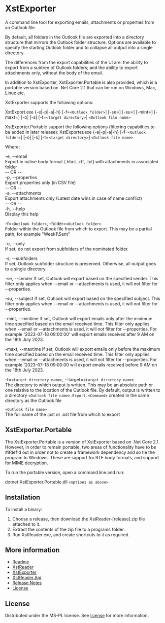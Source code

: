 # XstExporter
A command line tool for exporting emails, attachments or properties from an Outlook file.

By default, all folders in the Outlook file are exported into a directory structure that mirrors the Outlook folder structure. Options are available to specify the starting Outlook folder and to collapse all output into a single directory.

The differences from the export capabilities of the UI are: the ability to export from a subtree of Outlook folders; and the ability to export attachments only, without the body of the email.

In addition to XstExporter, XstExporter.Portable is also provided, which is a portable version based on .Net Core 2.1 that can be run on Windows, Mac, Linux etc. 

XstExporter supports the following options:

   XstExport.exe {-e|-p|-a|-h} [-f=`<Outlook folder>`] [-se=<Sender>] [-su=<Subject>] [-mint=<Minimum time>] [-maxt=<Maximum time>] [-o] [-s] [-t=`<target directory>`] `<Outlook file name>`

XstExporter.Portable support the following options (filtering capabilties to be added in later release):
   XstExporter.exe {-e|-p|-a|-h} [-f=`<Outlook folder>`] [-o] [-s] [-t=`<target directory>`] `<Outlook file name>`

Where:

   -e, --email  
      Export in native body format (.html, .rtf, .txt)
      with attachments in associated folder   
   -- OR --   
   -p, --properties  
      Export properties only (in CSV file)   
   -- OR --   
   -a, --attachments  
      Export attachments only
      (Latest date wins in case of name conflict)  
   -- OR --  
   -h, --help  
      Display this help

   -f=`<Outlook folder>`, -folder=`<Outlook folder>`  
      Folder within the Outlook file from which to export.
      This may be a partial path, for example "Week1\Sent"

   -o, --only  
      If set, do not export from subfolders of the nominated folder.

   -s, --subfolders  
      If set, Outlook subfolder structure is preserved.
      Otherwise, all output goes to a single directory
   
   -se, --sender
      If set, Outlook will export based on the specified sender. This filter only applies when --email or --attachments is used, it will not filter for --properties.

   -su, --subject
      If set, Outlook will export based on the specified subject. This filter only applies when --email or --attachments is used, it will not filter for --properties.

   -mint, --mintime
      If set, Outlook will export emails only after the minimum time specified based on the email received time. This filter only applies when --email or --attachments is used, it will not filter for --properties.
	  For example '2023-07-18 09:00:00' will export emails received after 9 AM on the 18th July 2023.

   -maxt, --maxtime
      If set, Outlook will export emails only before the maximum time specified based on the email received time. This filter only applies when --email or --attachments is used, it will not filter for --properties.
	  For example '2023-07-18 09:00:00 will export emails received before 9 AM on the 18th July 2023.

   -t=`<target directory name>`, --target=`<target directory name>`  
      The directory to which output is written. This may be an
      absolute path or one relative to the location of the Outlook file.
      By default, output is written to a directory `<Outlook file name>.Export.<Command>`
      created in the same directory as the Outlook file

   `<Outlook file name>`  
      The full name of the .pst or .ost file from which to export

## XstExporter.Portable
The XstExporter.Portable is a version of XstExporter based on .Net Core 2.1. However, in order to remain portable, two areas of functionality have to be #ifdef'd out in order not to create a framework dependency and so tie the program to Windows. These are support for RTF body formats, and support for MIME decryption.

To run the portable version, open a command line and run:

dotnet XstExporter.Portable.dll `<options as above>`


## Installation
To install a binary:
1. Choose a release, then download the XstReader-[release].zip file attached to it.
2. Extract the contents of the zip file to a programs folder.
3. Run XstReader.exe, and create shortcuts to it as required.


## More information
* [Readme](./README.md)
* [XstReader](./XstReader.md)
* [XstExporter](./XstExporter.md)
* [XstReader.Api](./XstReader.Api.md)
* [Release Notes](./ReleaseNotes.md)
* [License](./license.md)

## License
Distributed under the MS-PL license. See [license](license.md) for more information.
